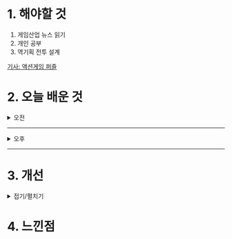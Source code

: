 
# 1. 해야할 것

1. 게임산업 뉴스 읽기 
2. 개인 공부  
3. 역기획 전투 설계

[기사: 액션게임 퍼즐](https://www.gameinsight.co.kr/news/articleView.html?idxno=33296)

# 2. 오늘 배운 것

<details>
<summary>오전</summary>

## 오늘의 뉴스
### 액션게임 퍼즐
![image](https://github.com/user-attachments/assets/a4b63684-ff4e-47a2-b7a8-13fa5701916d)

액션게임의 템포를 저지하지 않으면서 너무 쉽지 않은 퍼즐을 만들어서 플레이어에게 제공한다.\
같은 방식의 퍼즐이어도 푸는 방법 등을 바꾸는 방법으로 다양한 변주를 할 수 있는데 이게 많이 어려운 것으로 보인다.

사실 매일 하는 콘텐츠와 그렇지 않은 콘텐츠에 따라 차이가 나는 만큼 난이도에 신경을 써야하고 지루하지 않게 변주를 준다는게 매우 큰 고민이다.\
나라면 어떻게할까?\
일단은 레벨 컨셉을 잡고 플레이어가 얼마나 많이 노출되는 콘텐츠인가에 대한 계산을 하고 난이도를 짤 것 같다.\
결국 내가 가장 많이 플레이하면서 조율하겠지만 위에 언급했던 컨셉과 노출도에 따라 모든 난이도가 정해지지 않을까?
</details>

****

<details>
<summary>오후</summary>


</details>

****


# 3. 개선


<details>
<summary>접기/펼치기</summary>


</details>



# 4. 느낀점


